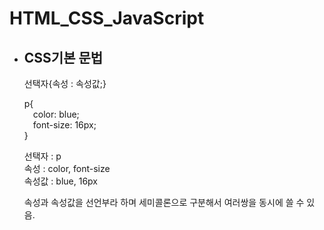 # HTML_CSS_JavaScript

<body>
<ul>
<li>
<h2>CSS기본 문법</h2>

<p>선택자{속성 : 속성값;}</p>

<p>p{<br>
    &emsp;color: blue;<br>
    &emsp;font-size: 16px;<br>
}</p>

<p>선택자 : p<br>
속성 : color, font-size<br>
속성값 : blue, 16px<br>
</p>

<p>속성과 속성값을 선언부라 하며 세미콜론으로 구분해서 여러쌍을 동시에 쓸 수 있음.</p>

</li>
</ul>
</body>